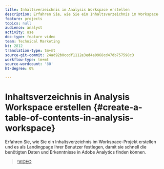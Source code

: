 ```yaml
---
title: Inhaltsverzeichnis in Analysis Workspace erstellen
description: Erfahren Sie, wie Sie ein Inhaltsverzeichnis im Workspace-Projekt erstellen und es als Landingpage Ihrer Benutzer festlegen, damit sie schnell die benötigten Daten und Erkenntnisse in Adobe Analytics finden können.
feature: projects
topics: null
audience: analyst
activity: use
doc-type: feature video
team: Technical Marketing
kt: 2812
translation-type: tm+mt
source-git-commit: 24ad92b0ccdf1112e3ed4a0968cd47db757598c3
workflow-type: tm+mt
source-wordcount: '80'
ht-degree: 0%

---
```



# Inhaltsverzeichnis in Analysis Workspace erstellen {#create-a-table-of-contents-in-analysis-workspace}

Erfahren Sie, wie Sie ein Inhaltsverzeichnis im Workspace-Projekt erstellen und es als Landingpage Ihrer Benutzer festlegen, damit sie schnell die benötigten Daten und Erkenntnisse in Adobe Analytics finden können.

>[!VIDEO](https://video.tv.adobe.com/v/26990/?quality=12)
